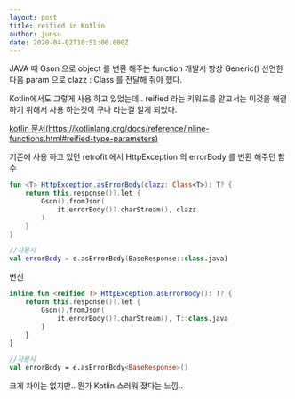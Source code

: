 ```yaml
---
layout: post
title: reified in Kotlin
author: junsu
date: 2020-04-02T10:51:00.000Z
---
```

JAVA 때 Gson 으로 object 를 변환 해주는 function 개발시 항상 Generic(<T>) 선언한다음 param 으로 clazz : Class 를 전달해 줘야 했다.

Kotlin에서도 그렇게 사용 하고 있었는데.. reified 라는 키워드를 알고서는 이것을 해결 하기 위해서 사용 하는것이 구나 라는걸 알게 되었다.

[kotlin 문서(https://kotlinlang.org/docs/reference/inline-functions.html#reified-type-parameters)](https://kotlinlang.org/docs/reference/inline-functions.html#reified-type-parameters)

기존에 사용 하고 있던 retrofit 에서 HttpException 의 errorBody 를 변환 해주던 함수

~~~kotlin
fun <T> HttpException.asErrorBody(clazz: Class<T>): T? {
    return this.response()?.let {
        Gson().fromJson(
            it.errorBody()?.charStream(), clazz
        )
    }
}

//사용시
val errorBody = e.asErrorBody(BaseResponse::class.java)
~~~

변신

~~~kotlin
inline fun <reified T> HttpException.asErrorBody(): T? {
    return this.response()?.let {
        Gson().fromJson(
            it.errorBody()?.charStream(), T::class.java
        )
    }
}

//사용시
val errorBody = e.asErrorBody<BaseResponse>()
~~~

크게 차이는 없지만.. 뭔가 Kotlin 스러워 졌다는 느낌..